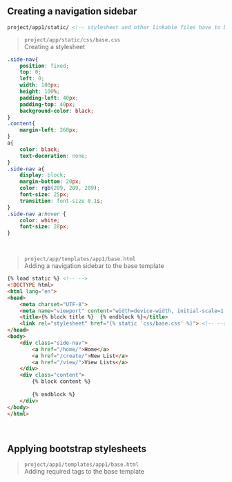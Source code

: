 ## Creating a navigation sidebar

```html
project/app1/static/ <!-- stylesheet and other linkable files have to be located here
```
> `project/app/static/css/base.css` <br>
> Creating a stylesheet
```css
.side-nav{
    position: fixed;
    top: 0;
    left: 0;
    width: 180px;
    height: 100%;
    padding-left: 40px;
    padding-top: 40px;
    background-color: black;
}
.content{
    margin-left: 260px;
}
a{
    color: black;
    text-decoration: none;
}
.side-nav a{
    display: block;
    margin-bottom: 20px;
    color: rgb(209, 209, 209);
    font-size: 25px;
    transition: font-size 0.1s;
}
.side-nav a:hover {
    color: white;
    font-size: 28px;
}
```

<br>

> `project/app/templates/app1/base.html` <br>
> Adding a navigation sidebar to the base template
```html
{% load static %} <!-- -->
<!DOCTYPE html>
<html lang="en">
<head>
    <meta charset="UTF-8">
    <meta name="viewport" content="width=device-width, initial-scale=1.0">
    <title>{% block title %}  {% endblock %}</title>
    <link rel="stylesheet" href="{% static 'css/base.css' %}"> <!-- -->
</head>
<body>
    <div class="side-nav">
        <a href="/home/">Home</a>
        <a href="/create/">New List</a>
        <a href="/view/">View Lists</a>
    </div>
    <div class="content">
        {% block content %}
            
        {% endblock %}
    </div>
</body>
</html>
```

<br>

## Applying bootstrap stylesheets

> `project/app1/templates/app1/base.html` <br>
> Adding required tags to the base template

```html
```
